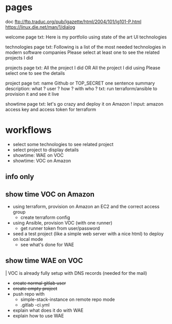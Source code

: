 # pages


doc
ftp://ftp.traduc.org/pub/lgazette/html/2004/101/lg101-P.html
https://linux.die.net/man/1/dialog


welcome page
    txt: Here is my portfolio using state of the art UI technologies
    


technologies page
    txt: Following is a list of the most needed technologies in modern software companies
         Please select at least one to see the related projects I did   
    


projects page
    txt: All the project I did OR All the project I did using <given technologies>
        Please select one to see the details        


project page
    txt: name
        Github or TOP_SECRET
        one sentence summary
        description:
            what ?
            user ?
            how ?
            with who ?
    txt: run terraform/ansible to provision it and see it live         
    
    
showtime page
    txt: let's go crazy and deploy it on Amazon ! 
    input: amazon access key and access token for terraform
    
    
# workflows  

* select some technologies to see related project
* select project to display details
* showtime: WAE on VOC
* showtime: VOC on Amazon   

## info only

## show time VOC on Amazon
* using terraform, provision on Amazon an EC2 and the correct access group
   * create terraform config 
* using Ansible, provision VOC (with one runner)
   * get runner token from user/password
* seed a test project (like a simple web server with a nice html) to deploy on local mode
   * see what's done for WAE

## show time WAE on VOC

| VOC is already fully setup with DNS records (needed for the mail)

* ~~create normal gitlab user~~
* ~~create empty project~~
* push repo with
  * simple-stack-instance on remote repo mode
  * .gitlab -ci.yml
* explain what does it do with WAE 
* explain how to use WAE  







